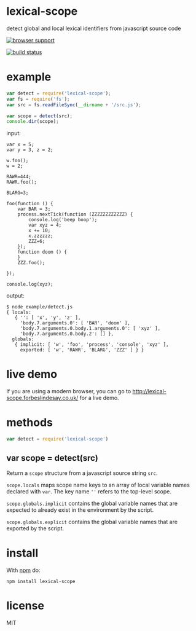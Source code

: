 # lexical-scope

detect global and local lexical identifiers from javascript source code

[![browser support](http://ci.testling.com/substack/lexical-scope.png)](http://ci.testling.com/substack/lexical-scope)

[![build status](https://secure.travis-ci.org/substack/lexical-scope.png)](http://travis-ci.org/substack/lexical-scope)

# example

``` js
var detect = require('lexical-scope');
var fs = require('fs');
var src = fs.readFileSync(__dirname + '/src.js');

var scope = detect(src);
console.dir(scope);
```

input:

```
var x = 5;
var y = 3, z = 2;

w.foo();
w = 2;

RAWR=444;
RAWR.foo();

BLARG=3;

foo(function () {
    var BAR = 3;
    process.nextTick(function (ZZZZZZZZZZZZ) {
        console.log('beep boop');
        var xyz = 4;
        x += 10;
        x.zzzzzz;
        ZZZ=6;
    });
    function doom () {
    }
    ZZZ.foo();

});

console.log(xyz);
```

output:

```
$ node example/detect.js
{ locals: 
   { '': [ 'x', 'y', 'z' ],
     'body.7.arguments.0': [ 'BAR', 'doom' ],
     'body.7.arguments.0.body.1.arguments.0': [ 'xyz' ],
     'body.7.arguments.0.body.2': [] },
  globals: 
   { implicit: [ 'w', 'foo', 'process', 'console', 'xyz' ],
     exported: [ 'w', 'RAWR', 'BLARG', 'ZZZ' ] } }
```

# live demo

If you are using a modern browser, you can go to http://lexical-scope.forbeslindesay.co.uk/ for a live demo.

# methods

``` js
var detect = require('lexical-scope')
```

## var scope = detect(src)

Return a `scope` structure from a javascript source string `src`.

`scope.locals` maps scope name keys to an array of local variable names declared
with `var`. The key name `''` refers to the top-level scope.

`scope.globals.implicit` contains the global variable names that are expected to
already exist in the environment by the script.

`scope.globals.explicit` contains the global variable names that are exported by
the script.

# install

With [npm](https://npmjs.org) do:

```
npm install lexical-scope
```

# license

MIT
